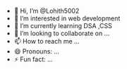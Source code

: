 - 👋 Hi, I’m @Lohith5002
- 👀 I’m interested in web development 
- 🌱 I’m currently learning DSA ,CSS
- 💞️ I’m looking to collaborate on ...
- 📫 How to reach me ...
- 😄 Pronouns: ...
- ⚡ Fun fact: ...

<!---
Lohith5002/Lohith5002 is a ✨ special ✨ repository because its `README.md` (this file) appears on your GitHub profile.
You can click the Preview link to take a look at your changes.
--->
